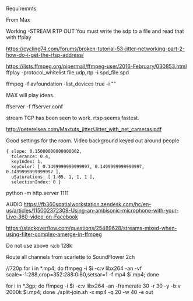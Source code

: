 Requiremnts: 

From Max

Working -STREAM RTP OUT
You must write the sdp to a file and read that with ffplay

https://cycling74.com/forums/broken-tutorial-53-jitter-networking-part-2-how-do-i-get-the-rtsp-address/

https://lists.ffmpeg.org/pipermail/ffmpeg-user/2016-February/030853.html
ffplay  -protocol_whitelist file,udp,rtp -i spd_file.spd

ffmpeg -f avfoundation -list_devices true -i ""


MAX will play ideas.


ffserver -f ffserver.conf

stream TCP has been seen to work. rtsp seems fastest.

http://peterelsea.com/Maxtuts_jitter/Jitter_with_net_cameras.pdf


Good settings for the room.
Video background keyed out around people
```
{ slope: 0.15000000000000002,
  tolerance: 0.4,
  keyIndex: 1,
  keyColor: [ 0.1499999999999997, 0.1499999999999997, 0.1499999999999997 ],
  uSaturations: [ 1.05, 1, 1, 1 ],
  selectionIndex: 0 }
```

python -m http.server 1111

AUDIO
https://fb360spatialworkstation.zendesk.com/hc/en-us/articles/115002372309-Using-an-ambisonic-microphone-with-your-Live-360-video-on-Facebook

https://stackoverflow.com/questions/25489628/streams-mixed-when-using-filter-complex-amerge-in-ffmpeg

Do not use above -a:b 128k

Route all channels from scarlette to SoundFlower 2ch

//720p
for i in *.mp4; do ffmpeg -i $i -c:v libx264 -an -vf scale=-1:288,crop=352:288:0:80,setsar=1 -f mp4 $i.mp4; done

for i in *.3gp; do ffmpeg -i $i -c:v libx264 -an -framerate 30 -r 30 -y -b:v 2000k  $i.mp4; done
./split-join.sh -x mp4 -q 20 -w 40 -e out

